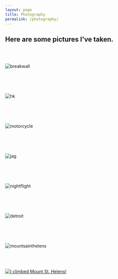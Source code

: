 ```yaml
---
layout: page
title: Photography
permalink: /photography/
---
```


## Here are some pictures I've taken.

<br/>
<br/>

![breakwall](https://raw.githubusercontent.com/listpau/demo/gh-pages/assets/breakwall.JPG)

<br/>
<br/>
<br/>

![hk](https://raw.githubusercontent.com/listpau/demo/gh-pages/assets/hk.JPG)

<br/>
<br/>
<br/>

![motorcycle](https://raw.githubusercontent.com/listpau/demo/gh-pages/assets/motorcycle.JPG)

<br/>
<br/>
<br/>

![jag](https://raw.githubusercontent.com/listpau/demo/gh-pages/assets/jag.JPG)

<br/>
<br/>
<br/>

![nightflight](https://raw.githubusercontent.com/listpau/demo/gh-pages/assets/nightflight.JPG)

<br/>
<br/>
<br/>

![detroit](https://raw.githubusercontent.com/listpau/demo/gh-pages/assets/detroit.JPG)

<br/>
<br/>
<br/>

![mountsainthelens](https://raw.githubusercontent.com/listpau/demo/gh-pages/assets/mountsainthelens.JPG)

<br/>
<br/>
<br/>

<a href="//raw.githubusercontent.com/listpau/demo/gh-pages/assets/mountsainthelens.JPG" data-lightbox="mount-saint-helens" data-title="I climbed Mount St. Helens!">
  <img src="////raw.githubusercontent.com/listpau/demo/gh-pages/assets/mountsainthelens.JPG" title="I climbed Mount St. Helens!">
</a>
